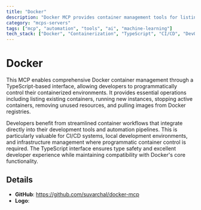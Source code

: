 ```yaml
---
title: "Docker"
description: "Docker MCP provides container management tools for listing, running, stopping containers and pulling images through a TypeScript interface."
category: "mcps-servers"
tags: ["mcp", "automation", "tools", "ai", "machine-learning"]
tech_stack: ["Docker", "Containerization", "TypeScript", "CI/CD", "DevOps"]
---
```


# Docker

This MCP enables comprehensive Docker container management through a TypeScript-based interface, allowing developers to programmatically control their containerized environments. It provides essential operations including listing existing containers, running new instances, stopping active containers, removing unused resources, and pulling images from Docker registries.

Developers benefit from streamlined container workflows that integrate directly into their development tools and automation pipelines. This is particularly valuable for CI/CD systems, local development environments, and infrastructure management where programmatic container control is required. The TypeScript interface ensures type safety and excellent developer experience while maintaining compatibility with Docker's core functionality.

## Details

- **GitHub**: https://github.com/suvarchal/docker-mcp
- **Logo**: 
